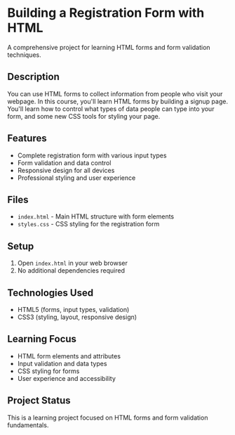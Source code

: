 # Building a Registration Form with HTML

A comprehensive project for learning HTML forms and form validation techniques.

## Description
You can use HTML forms to collect information from people who visit your webpage. In this course, you'll learn HTML forms by building a signup page. You'll learn how to control what types of data people can type into your form, and some new CSS tools for styling your page.

## Features
- Complete registration form with various input types
- Form validation and data control
- Responsive design for all devices
- Professional styling and user experience

## Files
- `index.html` - Main HTML structure with form elements
- `styles.css` - CSS styling for the registration form

## Setup
1. Open `index.html` in your web browser
2. No additional dependencies required

## Technologies Used
- HTML5 (forms, input types, validation)
- CSS3 (styling, layout, responsive design)

## Learning Focus
- HTML form elements and attributes
- Input validation and data types
- CSS styling for forms
- User experience and accessibility

## Project Status
This is a learning project focused on HTML forms and form validation fundamentals.
